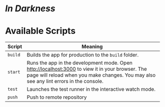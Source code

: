 # *In Darkness*

# Available Scripts

| Script | Meaning |
|---|---|
| `build` | Builds the app for production to the `build` folder. |
| `start` | Runs the app in the development mode. Open [http://localhost:3000](http://localhost:3000) to view it in your browser. The page will reload when you make changes. You may also see any lint errors in the console. |
| `test` | Launches the test runner in the interactive watch mode. |
| `push` | Push to remote repository |
